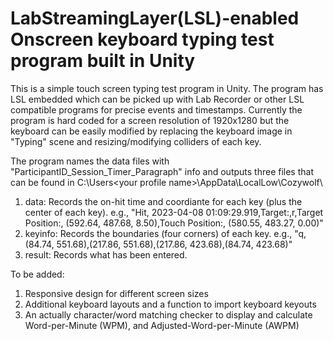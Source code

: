 # LabStreamingLayer(LSL)-enabled Onscreen keyboard typing test program built in Unity #

This is a simple touch screen typing test program in Unity. The program has LSL embedded which can be picked up with Lab Recorder or other LSL compatible programs for precise events and timestamps. Currently the program is hard coded for a screen resolution of 1920x1280 but the keyboard can be easily modified by replacing the keyboard image in "Typing" scene and resizing/modifying colliders of each key. 

The program names the data files with "ParticipantID_Session_Timer_Paragraph" info and outputs three files that can be found in C:\Users\<your profile name>\AppData\LocalLow\Cozywolf\
1. data: Records the on-hit time and coordiante for each key (plus the center of each key). e.g., "Hit, 2023-04-08 01:09:29.919,Target:,r,Target Position:, (592.64, 487.68, 8.50),Touch Position:, (580.55, 483.27, 0.00)"
2. keyinfo: Records the boundaries (four corners) of each key. e.g., "q,(84.74, 551.68),(217.86, 551.68),(217.86, 423.68),(84.74, 423.68)"
3. result: Records what has been entered.

To be added:
1. Responsive design for different screen sizes
2. Additional keyboard layouts and a function to import keyboard keyouts
3. An actually character/word matching checker to display and calculate Word-per-Minute (WPM), and Adjusted-Word-per-Minute (AWPM)
